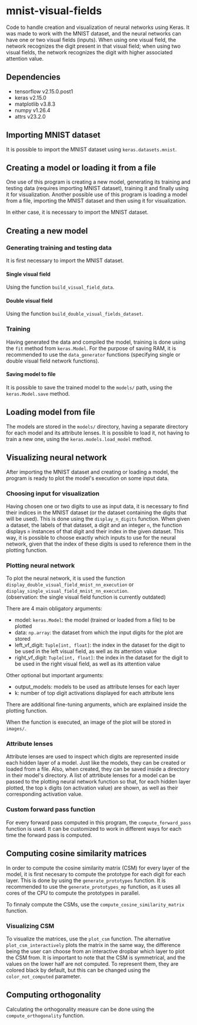 # mnist-visual-fields

Code to handle creation and visualization of neural networks using Keras. It was made to work with the MNIST dataset, and the neural networks can have one or two visual fields (inputs). When using one visual field, the network recognizes the digit present in that visual field; when using two visual fields, the network recognizes the digit with higher associated attention value.

## Dependencies
* tensorflow v2.15.0.post1
* keras v2.15.0
* matplotlib v3.8.3
* numpy v1.26.4
* attrs v23.2.0

## Importing MNIST dataset

It is possible to import the MNIST dataset using `keras.datasets.mnist`.

## Creating a model or loading it from a file

One use of this program is creating a new model, generating its training and testing data (requires importing MNIST dataset), training it and finally using it for visualization. Another possible use of this program is loading a model from a file, importing the MNIST dataset and then using it for visualization.

In either case, it is necessary to import the MNIST dataset.

## Creating a new model

### Generating training and testing data

It is first necessary to import the MNIST dataset.

#### Single visual field

Using the function `build_visual_field_data`.

#### Double visual field

Using the function `build_double_visual_fields_dataset`.

### Training

Having generated the data and compiled the model, training is done using the `fit` method from `keras.Model`. For the purpose of saving RAM, it is recommended to use the `data_generator` functions (specifying single or double visual field network functions).

#### Saving model to file

It is possible to save the trained model to the `models/` path, using the `keras.Model.save` method.

## Loading model from file

The models are stored in the `models/` directory, having a separate directory for each model and its attribute lenses. It is possible to load it, not having to train a new one, using the `keras.models.load_model` method.

## Visualizing neural network

After importing the MNIST dataset and creating or loading a model, the program is ready to plot the model's execution on some input data.

### Choosing input for visualization

Having chosen one or two digits to use as input data, it is necessary to find their indices in the MNIST dataset (or the dataset containing the digits that will be used). This is done using the `display_n_digits` function. When given a dataset, the labels of that dataset, a digit and an integer `n`, the function displays `n` instances of that digit and their index in the given dataset. This way, it is possible to choose exactly which inputs to use for the neural network, given that the index of these digits is used to reference them in the plotting function.

### Plotting neural network

To plot the neural network, it is used the function `display_double_visual_field_mnist_nn_execution` or `display_single_visual_field_mnist_nn_execution`.  
(observation: the single visual field function is currently outdated)

There are 4 main obligatory arguments:
* model: `keras.Model`: the model (trained or loaded from a file) to be plotted
* data: `np.array`: the dataset from which the input digits for the plot are stored
* left_vf_digit: `Tuple[int, float]`: the index in the dataset for the digit to be used in the left visual field, as well as its attention value
* right_vf_digit: `Tuple[int, float]`: the index in the dataset for the digit to be used in the right visual field, as well as its attention value

Other optional but important arguments:
* output_models: models to be used as attribute lenses for each layer
* k: number of top digit activations displayed for each attribute lens

There are additional fine-tuning arguments, which are explained inside the plotting function.

When the function is executed, an image of the plot will be stored in `images/`.

### Attribute lenses

Attribute lenses are used to inspect which digits are represented inside each hidden layer of a model. Just like the models, they can be created or loaded from a file. Also, when created, they can be saved inside a directory in their model's directory. A list of attrtibute lenses for a model can be passed to the plotting neural network function so that, for each hidden layer plotted, the top `k` digits (on activation value) are shown, as well as their corresponding activation value.

### Custom forward pass function

For every forward pass computed in this program, the `compute_forward_pass` function is used. It can be customized to work in different ways for each time the forward pass is computed.

## Computing cosine similarity matrices

In order to compute the cosine similarity matrix (CSM) for every layer of the model, it is first necesary to compute the prototype for each digit for each layer. This is done by using the `generate_prototypes` function. It is recommended to use the `generate_prototypes_mp` function, as it uses all cores of the CPU to compute the prototypes in parallel.

To finnaly compute the CSMs, use the `compute_cosine_similarity_matrix` function.

### Visualizing CSM

To visualize the matrices, use the `plot_csm` function. The alternative `plot_csm_interactively` plots the matrix in the same way, the difference being the user can
choose from an interactive dropbar which layer to plot the CSM from. It is important to note that the CSM is symmetrical, and the values on the lower half are not
computed. To represent them, they are colored black by default, but this can be changed using the `color_not_computed` parameter.

## Computing orthogonality

Calculating the orthogonality measure can be done using the `compute_orthogonality` function.
